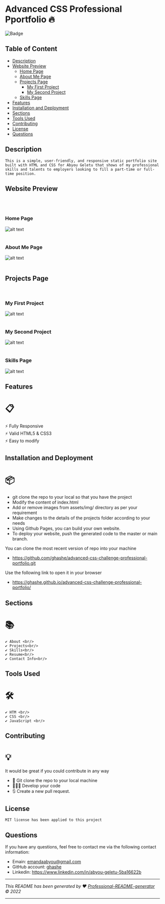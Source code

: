 # Advanced CSS Professional Pportfolio 🔥

![Badge](https://img.shields.io/badge/License-MIT-blue.svg)

## Table of Content

- [Description](#description)
- [Website Preview](#website-preview)
  - [Home Page](#home-page)
  - [About Me Page](#about-me-page)
  - [Projects Page](#projects-page)
    - [My First Project](#my-first-project)
    - [My Second Project](#my-first-project)
  - [Skills Page](#skills-page)
- [Features](#features)
- [Installation and Deployment](#installation-and-deployment)
- [Sections](#sections)
- [Tools Used](#tools-used)
- [Contributing](#contributing)
- [License](#license)
- [Questions](#questions)

## Description

    This is a simple, user-friendly, and responsive static portfolio site built with HTML and CSS for Abyou Geletu that shows of my professional skills and talents to employers looking to fill a part-time or full-time position.

## Website Preview

<br/> <br/>

### Home Page

![alt text](/assets/images/home-page.png)
<br/> <br/>

### About Me Page

![alt text](/assets/images/about-me.png)
<br/> <br/>

## Projects Page

<br/>

### My First Project

![alt text](/assets/images/my-first%20project.png)
<br/> <br/>

### My Second Project

![alt text](/assets/images/my-second-project.png)
<br/> <br/>

### Skills Page

![alt text](/assets/images/skills.png)

## Features

# 📋

⚡️ Fully Responsive <br/>
⚡️ Valid HTML5 & CSS3<br/>
⚡️ Easy to modify <br/>

## Installation and Deployment

# 📦

- git clone the repo to your local so that you have the project
- Modify the content of index.html
- Add or remove images from assets/img/ directory as per your requirement
- Make changes to the details of the projects folder according to your needs
- Using Github Pages, you can build your own website.
- To deploy your website, push the generated code to the master or main branch.

You can clone the most recent version of repo into your machine

- https://github.com/ghashe/advanced-css-challenge-professional-portfolio.git

Use the following link to open it in your browser

- https://ghashe.github.io/advanced-css-challenge-professional-portfolio/

## Sections

# 📚

    ✔️ About <br/>
    ✔️ Projects<br/>
    ✔️ Skills<br/>
    ✔️ Resume<br/>
    ✔️ Contact Info<br/>

## Tools Used

# 🛠️

    ✔️ HTM <br/>
    ✔️ CSS <br/>
    ✔️ JavaScript <br/>

## Contributing

# 💡

It would be great if you could contribute in any way

- 👯 Git clone the repo to your local machine
- 🔨🔨🔨 Develop your code
- 🔃 Create a new pull request.

## License

    MIT license has been applied to this project

## Questions

If you have any questions, feel free to contact me via the following contact information:

- Emain: emandaabyou@gmail.com
- GitHub account: [ghashe](https://github.com/ghashe)
- Linkedin: https://www.linkedin.com/in/abyou-geletu-5ba16622b

---

_This README has been generated by ❤ [Professional-README-generator](https://github.com/ghashe/professional-README-generator) © 2022_

---
